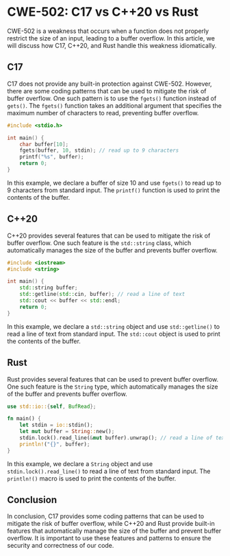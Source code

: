 # CWE-502: C17 vs C++20 vs Rust

CWE-502 is a weakness that occurs when a function does not properly restrict the size of an input, 
leading to a buffer overflow. In this article, we will discuss how C17, C++20, and Rust handle this 
weakness idiomatically.

## C17

C17 does not provide any built-in protection against CWE-502. However, there are some coding 
patterns that can be used to mitigate the risk of buffer overflow. One such pattern is to use the 
`fgets()` function instead of `gets()`. The `fgets()` function takes an additional argument that 
specifies the maximum number of characters to read, preventing buffer overflow.

```c
#include <stdio.h>

int main() {
    char buffer[10];
    fgets(buffer, 10, stdin); // read up to 9 characters
    printf("%s", buffer);
    return 0;
}
```

In this example, we declare a buffer of size 10 and use `fgets()` to read up to 9 characters from 
standard input. The `printf()` function is used to print the contents of the buffer.

## C++20

C++20 provides several features that can be used to mitigate the risk of buffer overflow. One such 
feature is the `std::string` class, which automatically manages the size of the buffer and prevents 
buffer overflow.

```cpp
#include <iostream>
#include <string>

int main() {
    std::string buffer;
    std::getline(std::cin, buffer); // read a line of text
    std::cout << buffer << std::endl;
    return 0;
}
```

In this example, we declare a `std::string` object and use `std::getline()` to read a line of text 
from standard input. The `std::cout` object is used to print the contents of the buffer.

## Rust

Rust provides several features that can be used to prevent buffer overflow. One such feature is the 
`String` type, which automatically manages the size of the buffer and prevents buffer overflow.

```rust
use std::io::{self, BufRead};

fn main() {
    let stdin = io::stdin();
    let mut buffer = String::new();
    stdin.lock().read_line(&mut buffer).unwrap(); // read a line of text
    println!("{}", buffer);
}
```

In this example, we declare a `String` object and use `stdin.lock().read_line()` to read a line of 
text from standard input. The `println!()` macro is used to print the contents of the buffer.

## Conclusion

In conclusion, C17 provides some coding patterns that can be used to mitigate the risk of buffer 
overflow, while C++20 and Rust provide built-in features that automatically manage the size of the 
buffer and prevent buffer overflow. It is important to use these features and patterns to ensure 
the security and correctness of our code.
